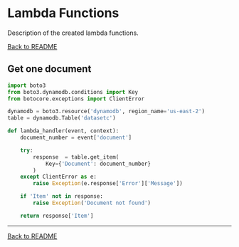 # Lambda Functions

Description of the created lambda functions.

[Back to README](/README.md)

## Get one document

```python
import boto3
from boto3.dynamodb.conditions import Key
from botocore.exceptions import ClientError

dynamodb = boto3.resource('dynamodb', region_name='us-east-2')
table = dynamodb.Table('datasetc')

def lambda_handler(event, context):
    document_number = event['document']

    try:
        response  = table.get_item(
            Key={'Document': document_number}
        )
    except ClientError as e:
        raise Exception(e.response['Error']['Message'])

    if 'Item' not in response:
        raise Exception('Document not found')

    return response['Item']
```

---
[Back to README](/README.md)